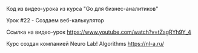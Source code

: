 Код из видео-урока из курса "Go для бизнес-аналитиков"

Урок #22 - Создаем веб-калькулятор

Ссылка на видео-урок
https://www.youtube.com/watch?v=tZsgRYh9Y_4

Курс создан компанией Neuro Lab! Algorithms
https://nl-a.ru/
